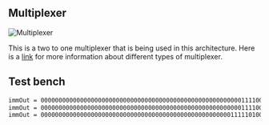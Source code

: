 ## Multiplexer
![Multiplexer](https://github.com/EnigmaticAbyss/DigitalDesignLab/raw/main/RIscVCPU/Mux/mux.png)



This is a two to one multiplexer that is being used in this architecture.
Here is a [link](https://en.wikipedia.org/wiki/Multiplexer) for more information about different types of multiplexer.


## Test bench
```bash
immOut = 0000000000000000000000000000000000000000000000000000000011110000
immOut = 0000000000000000000000000000000000000000000000000000000011110000
immOut = 0000000000000000000000000000000000000000000000000000011111010000
```